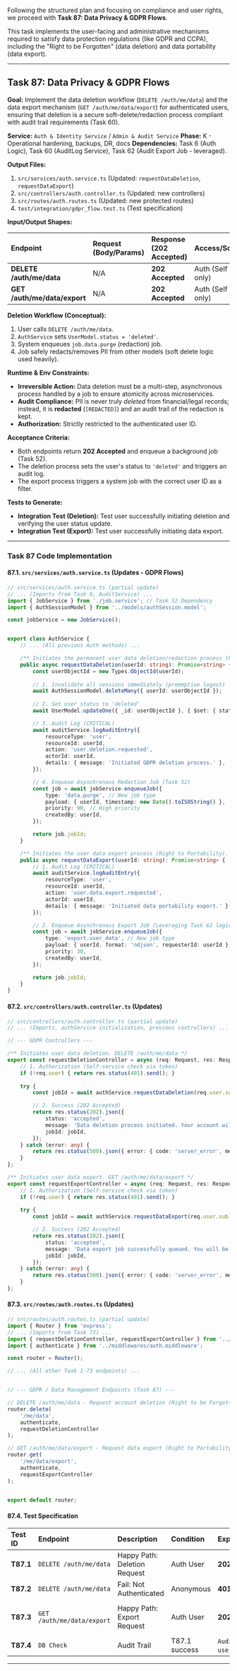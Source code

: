 Following the structured plan and focusing on compliance and user rights, we proceed with **Task 87: Data Privacy & GDPR Flows**.

This task implements the user-facing and administrative mechanisms required to satisfy data protection regulations (like GDPR and CCPA), including the "Right to be Forgotten" (data deletion) and data portability (data export).

***

## **Task 87: Data Privacy & GDPR Flows**

**Goal:** Implement the data deletion workflow (`DELETE /auth/me/data`) and the data export mechanism (`GET /auth/me/data/export`) for authenticated users, ensuring that deletion is a secure soft-delete/redaction process compliant with audit trail requirements (Task 60).

**Service:** `Auth & Identity Service` / `Admin & Audit Service`
**Phase:** K - Operational hardening, backups, DR, docs
**Dependencies:** Task 6 (Auth Logic), Task 60 (AuditLog Service), Task 62 (Audit Export Job - leveraged).

**Output Files:**
1.  `src/services/auth.service.ts` (Updated: `requestDataDeletion`, `requestDataExport`)
2.  `src/controllers/auth.controller.ts` (Updated: new controllers)
3.  `src/routes/auth.routes.ts` (Updated: new protected routes)
4.  `test/integration/gdpr_flow.test.ts` (Test specification)

**Input/Output Shapes:**

| Endpoint | Request (Body/Params) | Response (202 Accepted) | Access/Scope |
| :--- | :--- | :--- | :--- |
| **DELETE /auth/me/data** | N/A | **202 Accepted** | Auth (Self only) |
| **GET /auth/me/data/export** | N/A | **202 Accepted** | Auth (Self only) |

**Deletion Workflow (Conceptual):**
1.  User calls `DELETE /auth/me/data`.
2.  `AuthService` sets `UserModel.status = 'deleted'`.
3.  System enqueues `job.data.purge` (redaction) job.
4.  Job safely redacts/removes PII from other models (soft delete logic used heavily).

**Runtime & Env Constraints:**
*   **Irreversible Action:** Data deletion must be a multi-step, asynchronous process handled by a job to ensure atomicity across microservices.
*   **Audit Compliance:** PII is never truly *deleted* from financial/legal records; instead, it is **redacted** (`[REDACTED]`) and an audit trail of the redaction is kept.
*   **Authorization:** Strictly restricted to the authenticated user ID.

**Acceptance Criteria:**
*   Both endpoints return **202 Accepted** and enqueue a background job (Task 52).
*   The deletion process sets the user's status to `'deleted'` and triggers an audit log.
*   The export process triggers a system job with the correct user ID as a filter.

**Tests to Generate:**
*   **Integration Test (Deletion):** Test user successfully initiating deletion and verifying the user status update.
*   **Integration Test (Export):** Test user successfully initiating data export.

***

### **Task 87 Code Implementation**

#### **87.1. `src/services/auth.service.ts` (Updates - GDPR Flows)**

```typescript
// src/services/auth.service.ts (partial update)
// ... (Imports from Task 6, AuditService) ...
import { JobService } from './job.service'; // Task 52 Dependency
import { AuthSessionModel } from '../models/authSession.model';

const jobService = new JobService();


export class AuthService {
    // ... (All previous Auth methods) ...

    /** Initiates the permanent user data deletion/redaction process (Right to be Forgotten). */
    public async requestDataDeletion(userId: string): Promise<string> {
        const userObjectId = new Types.ObjectId(userId);
        
        // 1. Invalidate all sessions immediately (preemptive logout)
        await AuthSessionModel.deleteMany({ userId: userObjectId });
        
        // 2. Set user status to 'deleted'
        await UserModel.updateOne({ _id: userObjectId }, { $set: { status: 'deleted' } });

        // 3. Audit Log (CRITICAL)
        await auditService.logAuditEntry({
            resourceType: 'user',
            resourceId: userId,
            action: 'user.deletion.requested',
            actorId: userId,
            details: { message: 'Initiated GDPR deletion process.' },
        });

        // 4. Enqueue Asynchronous Redaction Job (Task 52)
        const job = await jobService.enqueueJob({
            type: 'data.purge', // New job type
            payload: { userId, timestamp: new Date().toISOString() },
            priority: 90, // High priority
            createdBy: userId,
        });

        return job.jobId;
    }

    /** Initiates the user data export process (Right to Portability). */
    public async requestDataExport(userId: string): Promise<string> {
        // 1. Audit Log (CRITICAL)
        await auditService.logAuditEntry({
            resourceType: 'user',
            resourceId: userId,
            action: 'user.data.export.requested',
            actorId: userId,
            details: { message: 'Initiated data portability export.' },
        });

        // 2. Enqueue Asynchronous Export Job (Leveraging Task 62 logic/job type)
        const job = await jobService.enqueueJob({
            type: 'export.user_data', // New job type
            payload: { userId, format: 'ndjson', requesterId: userId },
            priority: 30, 
            createdBy: userId,
        });

        return job.jobId;
    }
}
```

#### **87.2. `src/controllers/auth.controller.ts` (Updates)**

```typescript
// src/controllers/auth.controller.ts (partial update)
// ... (Imports, authService initialization, previous controllers) ...

// --- GDPR Controllers ---

/** Initiates user data deletion. DELETE /auth/me/data */
export const requestDeletionController = async (req: Request, res: Response) => {
    // 1. Authorization (Self-service check via token)
    if (!req.user) { return res.status(401).send(); }
    
    try {
        const jobId = await authService.requestDataDeletion(req.user.sub);

        // 2. Success (202 Accepted)
        return res.status(202).json({
            status: 'accepted',
            message: 'Data deletion process initiated. Your account will be marked for deletion shortly.',
            jobId: jobId,
        });
    } catch (error: any) {
        return res.status(500).json({ error: { code: 'server_error', message: 'Internal server error requesting deletion.' } });
    }
};

/** Initiates user data export. GET /auth/me/data/export */
export const requestExportController = async (req: Request, res: Response) => {
    // 1. Authorization (Self-service check via token)
    if (!req.user) { return res.status(401).send(); }
    
    try {
        const jobId = await authService.requestDataExport(req.user.sub);

        // 2. Success (202 Accepted)
        return res.status(202).json({
            status: 'accepted',
            message: 'Data export job successfully queued. You will be notified when the download link is ready.',
            jobId: jobId,
        });
    } catch (error: any) {
        return res.status(500).json({ error: { code: 'server_error', message: 'Internal server error queuing data export.' } });
    }
};
```

#### **87.3. `src/routes/auth.routes.ts` (Updates)**

```typescript
// src/routes/auth.routes.ts (partial update)
import { Router } from 'express';
// ... (Imports from Task 73) ...
import { requestDeletionController, requestExportController } from '../controllers/auth.controller';
import { authenticate } from '../middlewares/auth.middleware'; 

const router = Router();

// ... (All other Task 1-73 endpoints) ...


// --- GDPR / Data Management Endpoints (Task 87) ---

// DELETE /auth/me/data - Request account deletion (Right to be Forgotten)
router.delete(
    '/me/data',
    authenticate,
    requestDeletionController
);

// GET /auth/me/data/export - Request data export (Right to Portability)
router.get(
    '/me/data/export',
    authenticate,
    requestExportController
);


export default router;
```

#### **87.4. Test Specification**

| Test ID | Endpoint | Description | Condition | Expected Status | Expected Check |
| :--- | :--- | :--- | :--- | :--- | :--- |
| **T87.1** | `DELETE /auth/me/data` | Happy Path: Deletion Request | Auth User | **202 Accepted** | `UserModel.status` is 'deleted'; all sessions for user are revoked. |
| **T87.2** | `DELETE /auth/me/data` | Fail: Not Authenticated | Anonymous | **401 Unauthorized** | N/A |
| **T87.3** | `GET /auth/me/data/export` | Happy Path: Export Request | Auth User | **202 Accepted** | `job.export.user_data` job type is successfully enqueued. |
| **T87.4** | `DB Check` | Audit Trail | T87.1 success | `AuditLog` written for `user.deletion.requested`. |

---
